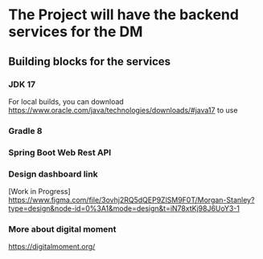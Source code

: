 # The Project will have the backend services for the DM

## Building blocks for the services
### JDK 17
For local builds, you can download https://www.oracle.com/java/technologies/downloads/#java17 to use
### Gradle 8
### Spring Boot Web Rest API


### Design dashboard link
[Work in Progress]
https://www.figma.com/file/3ovhj2RQ5dQEP9ZlSM9F0T/Morgan-Stanley?type=design&node-id=0%3A1&mode=design&t=iN78xtKj98J6UoY3-1


### More about digital moment
https://digitalmoment.org/
